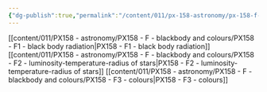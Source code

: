 ```yaml
---
{"dg-publish":true,"permalink":"/content/011/px-158-astronomy/px-158-f-blackbody-and-colours/f-black-bodies-and-colours/","noteIcon":"1","created":"2025-08-27T13:14:05.011+01:00","updated":"2024-11-26T20:13:27.000+00:00"}
---
```


[[content/011/PX158 - astronomy/PX158 - F - blackbody and colours/PX158 - F1 - black body radiation\|PX158 - F1 - black body radiation]]
[[content/011/PX158 - astronomy/PX158 - F - blackbody and colours/PX158 - F2 - luminosity-temperature-radius of stars\|PX158 - F2 - luminosity-temperature-radius of stars]]
[[content/011/PX158 - astronomy/PX158 - F - blackbody and colours/PX158 - F3 - colours\|PX158 - F3 - colours]]
